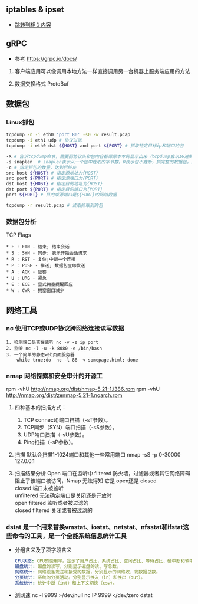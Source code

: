 ## iptables & ipset
-  [跳转到相关内容](../../secure/linux/iptables.md) 

## gRPC
- 参考
https://grpc.io/docs/

1. 客户端应用可以像调用本地方法一样直接调用另一台机器上服务端应用的方法

2. 数据交换格式 ProtoBuf 

## 数据包
### Linux抓包
```bash
tcpdump -n -i eth0 'port 80' -s0 -w result.pcap
tcpdump -i eth1 udp # 协议过滤  
tcpdump -i eth0 dst ${HOST} and port ${PORT} # 抓取特定目标ip和端口的包

-X # 告诉tcpdump命令，需要把协议头和包内容都原原本本的显示出来（tcpdump会以16进制和ASCII的形式显示），这在进行协议分析时是绝对的利器。
-s snaplen  # snaplen表示从一个包中截取的字节数。0表示包不截断，抓完整的数据包。默认的话 tcpdump 只显示部分数据包,默认68字节。
-c # 指定抓包的数量，达到后终止
src host ${HOST} # 指定源地址为{HOST}
src port ${PORT} # 指定源端口为{PORT}
dst host ${HOST} # 指定目的地址为{HOST}
dst port ${PORT} # 指定目的端口为{PORT}
port ${PORT} # 目的或源端口是${PORT}的网络数据

tcpdump -r result.pcap # 读取抓取到的包
```
### 数据包分析
TCP Flags
```
* F : FIN - 结束; 结束会话
* S : SYN - 同步; 表示开始会话请求
* R : RST - 复位;中断一个连接
* P : PUSH - 推送; 数据包立即发送
* A : ACK - 应答
* U : URG - 紧急
* E : ECE - 显式拥塞提醒回应
* W : CWR - 拥塞窗口减少
```

## 网络工具
### nc 使用TCP或UDP协议跨网络连接读写数据
    1. 检测端口是否在监听 nc -v -z ip port
    2. 监听 nc -l -u -k 8080 -e /bin/bash
    3. 一个简单的静态web页面服务器
        while true;do  nc -l 88  < somepage.html; done

### nmap 网络探索和安全审计的开源工
rpm -vhU http://nmap.org/dist/nmap-5.21-1.i386.rpm
rpm -vhU http://nmap.org/dist/zenmap-5.21-1.noarch.rpm

1. 四种基本的扫描方式：
    1. TCP connect()端口扫描（-sT参数）。
    2. TCP同步（SYN）端口扫描（-sS参数）。
    3. UDP端口扫描（-sU参数）。
    4. Ping扫描（-sP参数）。

2. 扫描 默认会扫描1-1024端口和其他一些常用端口
    nmap -sS -p 0-30000 127.0.0.1

3. 扫描结果分析
    Open 端口在监听中
    filtered 防火墙，过滤器或者其它网络障碍阻止了该端口被访问，Nmap 无法得知 它是 open还是 closed   
    closed 端口未被监听  
    unfiltered 无法确定端口是关闭还是开放时   
    open filtered 监听或者被过滤的  
    closed filtered 关闭或者被过滤的  



### dstat 是一个用来替换vmstat、iostat、netstat、nfsstat和ifstat这些命令的工具，是一个全能系统信息统计工具
- 分组含义及子项字段含义
    ```yaml
    CPU状态: CPU的使用率。显示了用户占比，系统占比、空闲占比、等待占比、硬中断和软中断情况。
    磁盘统计: 磁盘的读写，分别显示磁盘的读、写总数。
    网络统计: 网络设备发送和接受的数据，分别显示的网络收、发数据总数。
    分页统计: 系统的分页活动。分别显示换入（in）和换出（out）。
    系统统计: 统计中断（int）和上下文切换（csw）。
    ```
- 测网速
    nc -l 9999 >/dev/null
    nc IP 9999 </dev/zero
    dstat
